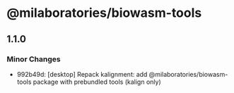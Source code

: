 # @milaboratories/biowasm-tools

## 1.1.0

### Minor Changes

- 992b49d: [desktop] Repack kalignment: add @milaboratories/biowasm-tools package with prebundled tools (kalign only)
